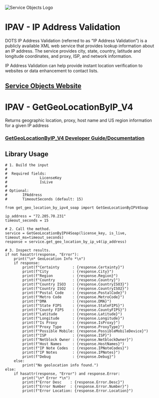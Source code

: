 ﻿![Service Objects Logo](https://www.serviceobjects.com/wp-content/uploads/2021/05/SO-Logo-with-TM.gif "Service Objects Logo")

# IPAV - IP Address Validation

DOTS IP Address Validation (referred to as “IP Address Validation”) is a publicly available XML web service that provides lookup information about an IP address. The service provides city, state, country, latitude and longitude coordinates, and proxy, ISP, and network information.

IP Address Validation can help provide instant location verification to websites or data enhancement to contact lists.

## [Service Objects Website](https://serviceobjects.com)

# IPAV - GetGeoLocationByIP_V4

Returns geographic location, proxy, host name and US region information for a given IP address

### [GetGeoLocationByIP_V4 Developer Guide/Documentation](https://www.serviceobjects.com/docs/dots-ip-address-validation/ipav-operations/ipav-getgeolocationbyip_v4-recommended-operation/)

## Library Usage

```
# 1. Build the input
#
#  Required fields:
#               LicenseKey
#               IsLive
# 
# Optional:
#       IPAddress
#       TimeoutSeconds (default: 15)

from get_geo_location_by_ipv4_soap import GetGeoLocationByIPV4Soap

ip_address = "72.205.70.231"
timeout_seconds = 15

# 2. Call the method.
service = GetGeoLocationByIPV4Soap(license_key, is_live, timeout_ms=timeout_seconds)
response = service.get_geo_location_by_ip_v4(ip_address)

# 3. Inspect results.
if not hasattr(response, "Error"):
    print("\n* GeoLocation Info *\n")
    if response:
        print(f"Certainty      : {response.Certainty}")
        print(f"City           : {response.City}")
        print(f"Region         : {response.Region}")
        print(f"Country        : {response.Country}")
        print(f"Country ISO3   : {response.CountryISO3}")
        print(f"Country ISO2   : {response.CountryISO2}")
        print(f"Postal Code    : {response.PostalCode}")
        print(f"Metro Code     : {response.MetroCode}")
        print(f"DMA            : {response.DMA}")
        print(f"State FIPS     : {response.StateFIPS}")
        print(f"County FIPS    : {response.CountyFIPS}")
        print(f"Latitude       : {response.Latitude}")
        print(f"Longitude      : {response.Longitude}")
        print(f"Is Proxy       : {response.IsProxy}")
        print(f"Proxy Type     : {response.ProxyType}")
        print(f"Possible Mobile: {response.PossibleMobileDevice}")
        print(f"ISP            : {response.ISP}")
        print(f"Netblock Owner : {response.NetblockOwner}")
        print(f"Host Names     : {response.HostNames}")
        print(f"IP Note Codes  : {response.IPNoteCodes}")
        print(f"IP Notes       : {response.IPNotes}")
        print(f"Debug          : {response.Debug}")
    else:
        print("No geolocation info found.")
else:
    if hasattr(response, "Error") and response.Error:
        print("\n* Error *\n")
        print(f"Error Desc    : {response.Error.Desc}")
        print(f"Error Number  : {response.Error.Number}")
        print(f"Error Location: {response.Error.Location}")
```

